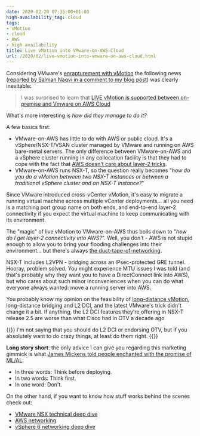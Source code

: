 ```yaml
---
date: 2020-02-20 07:35:00+01:00
high-availability_tag: cloud
tags:
- vMotion
- cloud
- AWS
- high availability
title: Live vMotion into VMware-on-AWS Cloud
url: /2020/02/live-vmotion-into-vmware-on-aws-cloud.html
---
```

Considering VMware's [enrapturement with vMotion](https://blog.ipspace.net/2014/09/vmotion-enhancements-in-vsphere.html) the following news ([reported by Salman Naqvi in a comment to my blog post](https://blog.ipspace.net/2020/01/youre-responsible-for-resiliency-of.html?showComment=1580417029396#c5624129873759076242)) was clearly inevitable:

> I was surprised to learn that [LIVE vMotion is supported between on-premise and Vmware on AWS Cloud](https://cloud.vmware.com/vmc-aws/faq#workload-migration)

What's more interesting is *how did they manage to do it?*
<!--more-->
A few basics first:

-   VMware-on-AWS has little to do with AWS or public cloud. It's a vSphere/NSX-T/VSAN cluster managed by VMware and running on AWS bare-metal servers. The only difference between VMware-on-AWS and a vSphere cluster running in any collocation facility is that they had to cope with the fact that [AWS doesn't care about layer-2 tricks](https://blog.ipspace.net/2020/01/there-is-no-layer-2-in-public-cloud.html).
-   VMware-on-AWS runs NSX-T, so the question really becomes "*how do you do a vMotion between two NSX-T instances or between a traditional vSphere cluster and an NSX-T instance?*"

Since VMware introduced cross-vCenter vMotion, it's easy to migrate a running virtual machine across multiple vCenter deployments... all you need is a matching port group name on both ends, and end-to-end layer-2 connectivity if you expect the virtual machine to keep communicating with its environment.

The "magic" of live vMotion to VMware-on-AWS thus boils down to "*how do I get layer-2 connectivity into AWS?*". Well, you don't - AWS is not stupid enough to allow you to bring your flooding challenges into their environment... but there's always [the duct-tape-of-networking](https://blog.ipspace.net/2010/12/where-would-you-need-gre.html).

NSX-T includes L2VPN - bridging across an IPsec-protected GRE tunnel. Hooray, problem solved. You might experience MTU issues I was told (and that's probably why they want you to have a DirectConnect link into AWS), but who cares about such minor inconveniences when you can do what everyone always wanted: move a running server into AWS.

You probably know my opinion on the feasibility of [long-distance vMotion](https://blog.ipspace.net/2015/02/before-talking-about-vmotion-across.html), long-distance bridging and L2 DCI, and the latest VMware's trick didn't change it a bit. If anything, the L2 DCI features they're offering in NSX-T release 2.5 are worse than what Cisco had in OTV a decade ago

{{<note>}}
I'm not saying that you should do L2 DCI or endorsing OTV, but if you absolutely want to do crazy things, at least do them right.
{{</note>}}

**Long story short**: the only advice I can give you regarding this marketing gimmick is what [James Mickens told people enchanted with the promise of ML/AL](https://blog.ipspace.net/2018/10/worth-watching-machine-learning-in.html):

-   In three words: Think before deploying.
-   In two words: Think first.
-   In one word: Don't.

On the other hand, if you want to know how stuff works behind the scenes check out:

-   [VMware NSX technical deep dive](https://www.ipspace.net/VMware_NSX_Technical_Deep_Dive)
-   [AWS networking](https://www.ipspace.net/Amazon_Web_Services_Networking)
-   [vSphere 6 networking deep dive](https://www.ipspace.net/VSphere_6_Networking_Deep_Dive)
